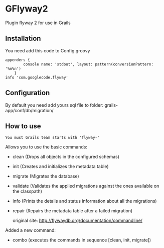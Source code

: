 GFlyway2
=========

Plugin flyway 2 for use in Grails

Installation
-------------------------

You need add this code to Config.groovy

    appenders {
            console name: 'stdout', layout: pattern(conversionPattern: '%m%n')
        }
    info 'com.googlecode.flyway'


Configuration
-------------------------

By default you need add yours sql file to folder: grails-app/conf/db/migration/


How to use
-------------------------

    You must Grails team starts with 'flyway-'
    
    
Allows you to use the basic commands:
 - clean (Drops all objects in the configured schemas)
 - init	(Creates and initializes the metadata table)
 - migrate (Migrates the database)
 - validate	(Validates the applied migrations against the ones available on the classpath)
 - info	(Prints the details and status information about all the migrations)
 - repair (Repairs the metadata table after a failed migration)

    original site: http://flywaydb.org/documentation/commandline/

Added a new command:
 - combo (executes the commands in sequence [clean, init, migrate])
